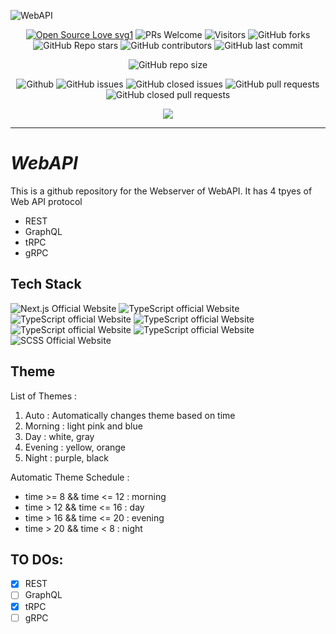 ![WebAPI](https://socialify.git.ci/dev-AshishRanjan/WebAPI/image?description=1&font=KoHo&forks=1&issues=1&language=1&owner=1&pulls=1&stargazers=1&theme=Auto)

<div align="center">
 <p>
   
[![Open Source Love svg1](https://badges.frapsoft.com/os/v1/open-source.svg?v=103)](https://github.com/ellerbrock/open-source-badges/)
![PRs Welcome](https://img.shields.io/badge/PRs-welcome-brightgreen.svg?style=flat)
![Visitors](https://api.visitorbadge.io/api/visitors?path=dev-AshishRanjan%2FWebAPI%20&countColor=%23263759&style=flat)
![GitHub forks](https://img.shields.io/github/forks/dev-AshishRanjan/WebAPI)
![GitHub Repo stars](https://img.shields.io/github/stars/dev-AshishRanjan/WebAPI)
![GitHub contributors](https://img.shields.io/github/contributors/dev-AshishRanjan/WebAPI)
![GitHub last commit](https://img.shields.io/github/last-commit/dev-AshishRanjan/WebAPI)
  
![GitHub repo size](https://img.shields.io/github/repo-size/dev-AshishRanjan/WebAPI)

![Github](https://img.shields.io/github/license/dev-AshishRanjan/WebAPI)
![GitHub issues](https://img.shields.io/github/issues/dev-AshishRanjan/WebAPI)
![GitHub closed issues](https://img.shields.io/github/issues-closed-raw/dev-AshishRanjan/WebAPI)
![GitHub pull requests](https://img.shields.io/github/issues-pr/dev-AshishRanjan/WebAPI)
![GitHub closed pull requests](https://img.shields.io/github/issues-pr-closed/dev-AshishRanjan/WebAPI)

 </p>
</div>

<p align="center">
  <img align="center" src="https://readme-typing-svg.herokuapp.com?color=%23${textVal}&lines=+👋🏻+Welcome+to+WebAPI+👋🏻;👨🏻‍💻+Lets+Build+Together+👩🏻‍💻;💡+Get+To+Know+More+About+APIs+💡;🌐+Check+our+Website+🌐;🙏🏻+Thanks+for+Contributing+🙏🏻"
 <img src= 'https://capsule-render.vercel.app/api?type=rect&color=gradient&height=2.5'/>
</p>

---

# **_WebAPI_**

This is a github repository for the Webserver of WebAPI.
It has 4 tpyes of Web API protocol

- REST
- GraphQL
- tRPC
- gRPC

## Tech Stack

<p>
    <img src="https://img.shields.io/badge/next.js-7c3aed?style=for-the-badge&logo=next.js&logoColor=white" alt="Next.js Official Website"/>
    <img src="https://img.shields.io/badge/mongodb-7c3aed?style=for-the-badge&logo=mongodb&logoColor=white" alt="TypeScript official Website"/>
    <img src="https://img.shields.io/badge/express-7c3aed?style=for-the-badge&logo=express&logoColor=white" alt="TypeScript official Website"/>
    <img src="https://img.shields.io/badge/react-7c3aed?style=for-the-badge&logo=react&logoColor=white" alt="TypeScript official Website"/>
    <img src="https://img.shields.io/badge/Node.js-7c3aed?style=for-the-badge&logo=node.js&logoColor=white" alt="TypeScript official Website"/>
    <img src="https://img.shields.io/badge/typescript-7c3aed?style=for-the-badge&logo=typescript&logoColor=white" alt="TypeScript official Website"/>
    <img src="https://img.shields.io/badge/sass-7c3aed?style=for-the-badge&logo=sass&logoColor=white" alt="SCSS Official Website"/>
</p>

## Theme

List of Themes :

1. Auto : Automatically changes theme based on time
2. Morning : light pink and blue
3. Day : white, gray
4. Evening : yellow, orange
5. Night : purple, black

Automatic Theme Schedule :

- time >= 8 && time <= 12 : morning
- time > 12 && time <= 16 : day
- time > 16 && time <= 20 : evening
- time > 20 && time < 8 : night

## TO DOs:

- [x] REST
- [ ] GraphQL
- [x] tRPC
- [ ] gRPC
